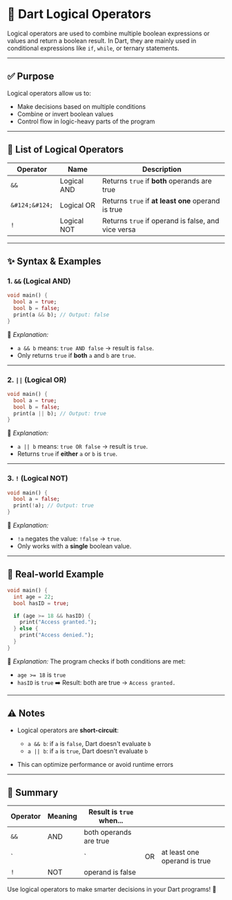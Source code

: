 # 🐋 Dart Logical Operators

Logical operators are used to combine multiple boolean expressions or values and return a boolean result. In Dart, they are mainly used in conditional expressions like `if`, `while`, or ternary statements.

---

## ✅ Purpose

Logical operators allow us to:

* Make decisions based on multiple conditions
* Combine or invert boolean values
* Control flow in logic-heavy parts of the program

---

## 🧠 List of Logical Operators

| Operator | Name         | Description                                         |
|----------|--------------|-----------------------------------------------------|
| `&&`     | Logical AND  | Returns `true` if **both** operands are true        |
| `&#124;&#124;` | Logical OR   | Returns `true` if **at least one** operand is true  |
| `!`      | Logical NOT  | Returns `true` if operand is false, and vice versa  |



---

## ✨ Syntax & Examples

### 1. `&&` (Logical AND)

```dart
void main() {
  bool a = true;
  bool b = false;
  print(a && b); // Output: false
}
```

🔎 *Explanation:*

* `a && b` means: `true AND false` → result is `false`.
* Only returns `true` if **both** `a` and `b` are `true`.

---

### 2. `||` (Logical OR)

```dart
void main() {
  bool a = true;
  bool b = false;
  print(a || b); // Output: true
}
```

🔎 *Explanation:*

* `a || b` means: `true OR false` → result is `true`.
* Returns `true` if **either** `a` or `b` is `true`.

---

### 3. `!` (Logical NOT)

```dart
void main() {
  bool a = false;
  print(!a); // Output: true
}
```

🔎 *Explanation:*

* `!a` negates the value: `!false` → `true`.
* Only works with a **single** boolean value.

---

## 🔁 Real-world Example

```dart
void main() {
  int age = 22;
  bool hasID = true;

  if (age >= 18 && hasID) {
    print("Access granted.");
  } else {
    print("Access denied.");
  }
}
```

👀 *Explanation:* The program checks if both conditions are met:

* `age >= 18` is `true`
* `hasID` is `true`
  ➡️ Result: both are true → `Access granted.`

---

## ⚠️ Notes

* Logical operators are **short-circuit**:

  * `a && b`: if `a` is `false`, Dart doesn't evaluate `b`
  * `a || b`: if `a` is `true`, Dart doesn't evaluate `b`
* This can optimize performance or avoid runtime errors

---

## 🏁 Summary

| Operator | Meaning | Result is `true` when... |    |                              |
| -------- | ------- | ------------------------ | -- | ---------------------------- |
| `&&`     | AND     | both operands are true   |    |                              |
| \`       |         | \`                       | OR | at least one operand is true |
| `!`      | NOT     | operand is false         |    |                              |

Use logical operators to make smarter decisions in your Dart programs! 🐋
